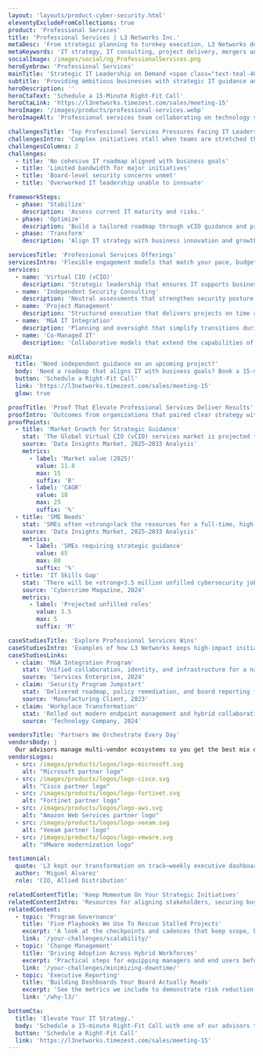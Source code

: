 ```yaml
---
layout: 'layouts/product-cyber-security.html'
eleventyExcludeFromCollections: true
product: 'Professional Services'
title: 'Professional Services | L3 Networks Inc.'
metaDesc: 'From strategic planning to turnkey execution, L3 Networks delivers the professional services that keep critical initiatives on schedule and aligned to business goals.'
metaKeywords: 'IT strategy, IT consulting, project delivery, mergers and acquisitions, technology transformation, program management'
socialImage: /images/social/og_ProfessionalServices.png
heroEyebrow: 'Professional Services'
mainTitle: 'Strategic IT Leadership on Demand <span class="text-teal-400">Drive Your Vision with Expert Guidance</span>'
subtitle: 'Providing ambitious businesses with strategic IT guidance and leadership that aligns technology with growth through Elevate.'
heroDescription: ''
heroCtaText: 'Schedule a 15-Minute Right-Fit Call'
heroCtaLink: 'https://l3networks.timezest.com/sales/meeting-15'
heroImage: '/images/products/professional-services.webp'
heroImageAlt: 'Professional services team collaborating on technology strategy'

challengesTitle: 'Top Professional Services Pressures Facing IT Leaders'
challengesIntro: 'Complex initiatives stall when teams are stretched thin or direction is unclear.'
challengesColumns: 2
challenges:
  - title: 'No cohesive IT roadmap aligned with business goals'
  - title: 'Limited bandwidth for major initiatives'
  - title: 'Board-level security concerns unmet'
  - title: 'Overworked IT leadership unable to innovate'

frameworkSteps:
  - phase: 'Stabilize'
    description: 'Assess current IT maturity and risks.'
  - phase: 'Optimize'
    description: 'Build a tailored roadmap through vCIO guidance and project management.'
  - phase: 'Transform'
    description: 'Align IT strategy with business innovation and growth.'

servicesTitle: 'Professional Services Offerings'
servicesIntro: 'Flexible engagement models that match your pace, budget, and desired level of partnership.'
services:
  - name: 'Virtual CIO (vCIO)'
    description: 'Strategic leadership that ensures IT supports business objectives.'
  - name: 'Independent Security Consulting'
    description: 'Neutral assessments that strengthen security posture.'
  - name: 'Project Management'
    description: 'Structured execution that delivers projects on time and budget.'
  - name: 'M&A IT Integration'
    description: 'Planning and oversight that simplify transitions during business change.'
  - name: 'Co-Managed IT'
    description: 'Collaborative models that extend the capabilities of your in-house team.'

midCta:
  title: 'Need independent guidance on an upcoming project?'
  body: 'Need a roadmap that aligns IT with business goals? Book a 15-minute Right-Fit Call to see how Elevate provides structure and clarity.'
  button: 'Schedule a Right-Fit Call'
  link: 'https://l3networks.timezest.com/sales/meeting-15'
  glow: true

proofTitle: 'Proof That Elevate Professional Services Deliver Results'
proofIntro: 'Outcomes from organizations that paired clear strategy with disciplined execution.'
proofPoints:
  - title: 'Market Growth for Strategic Guidance'
    stat: 'The Global Virtual CIO (vCIO) services market is projected to reach an estimated value of <strong>$11.8&nbsp;billion by 2025</strong>, growing at a CAGR of approximately <strong>18%</strong>.'
    source: 'Data Insights Market, 2025–2033 Analysis'
    metrics:
      - label: 'Market value (2025)'
        value: 11.8
        max: 15
        suffix: 'B'
      - label: 'CAGR'
        value: 18
        max: 25
        suffix: '%'
  - title: 'SME Needs'
    stat: 'SMEs often <strong>lack the resources for a full-time, high-level IT leader</strong>, yet remain a major driver of vCIO demand.'
    source: 'Data Insights Market, 2025–2033 Analysis'
    metrics:
      - label: 'SMEs requiring strategic guidance'
        value: 65
        max: 80
        suffix: '%'
  - title: 'IT Skills Gap'
    stat: 'There will be <strong>3.5 million unfilled cybersecurity jobs globally in 2024</strong>, increasing reliance on external experts for strategic leadership.'
    source: 'Cybercrime Magazine, 2024'
    metrics:
      - label: 'Projected unfilled roles'
        value: 3.5
        max: 5
        suffix: 'M'

caseStudiesTitle: 'Explore Professional Services Wins'
caseStudiesIntro: 'Examples of how L3 Networks keeps high-impact initiatives moving.'
caseStudiesLinks:
  - claim: 'M&A Integration Program'
    stat: 'Unified collaboration, identity, and infrastructure for a national services firm 60 days ahead of plan.'
    source: 'Services Enterprise, 2024'
  - claim: 'Security Program Jumpstart'
    stat: 'Delivered roadmap, policy remediation, and board reporting for a manufacturer in under 90 days.'
    source: 'Manufacturing Client, 2023'
  - claim: 'Workplace Transformation'
    stat: 'Rolled out modern endpoint management and hybrid collaboration to 5,000 users with 94% adoption.'
    source: 'Technology Company, 2024'

vendorsTitle: 'Partners We Orchestrate Every Day'
vendorsBody: |
  Our advisors manage multi-vendor ecosystems so you get the best mix of security, productivity, and infrastructure expertise.
vendorsLogos:
  - src: /images/products/logos/logo-microsoft.svg
    alt: "Microsoft partner logo"
  - src: /images/products/logos/logo-cisco.svg
    alt: "Cisco partner logo"
  - src: /images/products/logos/logo-fortinet.svg
    alt: "Fortinet partner logo"
  - src: /images/products/logos/logo-aws.svg
    alt: "Amazon Web Services partner logo"
  - src: /images/products/logos/logo-veeam.svg
    alt: "Veeam partner logo"
  - src: /images/products/logos/logo-vmware.svg
    alt: "VMware modernization logo"

testimonial:
  quote: 'L3 kept our transformation on track—weekly executive dashboards, tight vendor coordination, and a team that felt like our own.'
  author: 'Miguel Alvarez'
  role: 'CIO, Allied Distribution'

relatedContentTitle: 'Keep Momentum On Your Strategic Initiatives'
relatedContentIntro: 'Resources for aligning stakeholders, securing buy-in, and sustaining change.'
relatedContent:
  - topic: 'Program Governance'
    title: 'Five Playbooks We Use To Rescue Stalled Projects'
    excerpt: 'A look at the checkpoints and cadences that keep scope, budget, and adoption aligned.'
    link: '/your-challenges/scalability/'
  - topic: 'Change Management'
    title: 'Driving Adoption Across Hybrid Workforces'
    excerpt: 'Practical steps for equipping managers and end users before go-live.'
    link: '/your-challenges/minimizing-downtime/'
  - topic: 'Executive Reporting'
    title: 'Building Dashboards Your Board Actually Reads'
    excerpt: 'See the metrics we include to demonstrate risk reduction and ROI.'
    link: '/why-l3/'

bottomCta:
  title: 'Elevate Your IT Strategy.'
  body: 'Schedule a 15-minute Right-Fit Call with one of our advisors to explore how leadership support can move you forward.'
  button: 'Schedule a Right-Fit Call'
  link: 'https://l3networks.timezest.com/sales/meeting-15'
---
```

